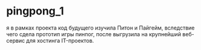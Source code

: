 # pingpong_1
я в рамках проекта код будущего изучила Питон и Пайгейм, вследствие чего сдела прототип игры пинпог, после выгрузила на крупнейший веб-сервис для хостинга IT-проектов.
